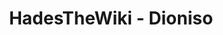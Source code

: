 ---
layout: layout-page.njk
title: HadesTheWiki - Dioniso
description: Página de Dioniso de HadesTheWiki
---